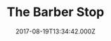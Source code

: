 ---
date: 2017-08-19T13:34:42.000Z
title: The Barber Stop
latitude: 52.04294691253548
longitude: 0.9543200024667841
category: checkin
---